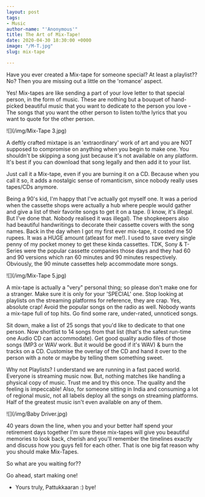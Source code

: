 ```yaml
---
layout: post
tags:
- Music
author-name: "'Anonymous'"
title: The Art of Mix-Tape!
date: 2020-04-30 18:30:00 +0000
image: "/M-T.jpg"
slug: mix-tape

---
```

Have you ever created a Mix-tape for someone special? At least a playlist?? No? Then you are missing out a little on the 'romance' aspect.

Yes! Mix-tapes are like sending a part of your love letter to that special person, in the form of  music. These are nothing but a bouquet of hand-picked beautiful music that you want to dedicate to the person you love - The songs that you want the other person to listen to/the lyrics that you want to quote for the other person.

![](/img/Mix-Tape 3.jpg)

A deftly crafted mixtape is an 'extraordinary' work of art and you are NOT supposed to compromise on anything when you begin to make one. You shouldn't be skipping a song just because it's not available on any platform. It's best if you can download that song legally and then add it to your list.

Just call it a Mix-tape, even if you are burning it on a CD. Because when you call it so, it adds a nostalgic sense of romanticism, since nobody really uses tapes/CDs anymore. 

Being a 90's kid, I'm happy that I've actually got myself one. It was a period when the cassette shops were actually a hub where people would gather and give a list of their favorite songs to get it on a tape. (I know, it's illegal. But I've done that. Nobody realised it was illegal). The shopkeepers also had beautiful handwritings to decorate their cassette covers with the song names. Back in the day when I got my first ever mix-tape, it costed me 50 rupees. It was a HUGE amount (atleast for me!). I used to save every single penny of my pocket money to get these kinda cassettes. TDK, Sony & T-Series were the popular cassette companies those days and they had 60 and 90 versions which ran 60 minutes and 90 minutes respectively. Obviously, the 90 minute cassettes help accommodate more songs.

![](/img/Mix-Tape 5.jpg)

A mix-tape is actually a "very" personal thing; so please don't make one for a stranger. Make sure it is only for your 'SPECIAL' one. Stop looking at playlists on the streaming platforms for reference, they are crap. Yes, absolute crap! Avoid the popular songs on the radio as well. Nobody wants a mix-tape full of top hits. Go find some rare, under-rated, unnoticed songs.

Sit down, make a list of 25 songs that you'd like to dedicate to that one person. Now shortlist to 14 songs from that list (that's the safest run-time one Audio CD can accommodate). Get good quality audio files of those songs (MP3 or WAV work. But it would be good if it's WAV) & burn the tracks on a CD. Customise the overlay of the CD and hand it over to the person with a note or maybe by telling them something sweet.  

Why not Playlists? I understand we are running in a fast paced world. Everyone is streaming music now. But, nothing matches like handling a physical copy of music. Trust me and try this once. The quality and the feeling is impeccable! Also, for someone sitting in India and consuming a lot of regional music, not all labels deploy all the songs on streaming platforms. Half of the greatest music isn't even available on any of them.

![](/img/Baby Driver.jpg)

40 years down the line, when you and your better half spend your retirement days together I'm sure these mix-tapes will give you beautiful memories to look back, cherish and you'll remember the timelines exactly and discuss how you guys fell for each other. That is one big fat reason why you should make Mix-Tapes. 

So what are you waiting for??

Go ahead, start making one!

* Yours truly, Pattukkaaran :) bye!